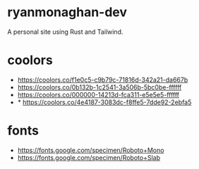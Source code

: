 # ryanmonaghan-dev
A personal site using Rust and Tailwind.

# coolors
- https://coolors.co/f1e0c5-c9b79c-71816d-342a21-da667b
- https://coolors.co/0b132b-1c2541-3a506b-5bc0be-ffffff
- https://coolors.co/000000-14213d-fca311-e5e5e5-ffffff
- \* https://coolors.co/4e4187-3083dc-f8ffe5-7dde92-2ebfa5

# fonts
- https://fonts.google.com/specimen/Roboto+Mono
- https://fonts.google.com/specimen/Roboto+Slab
